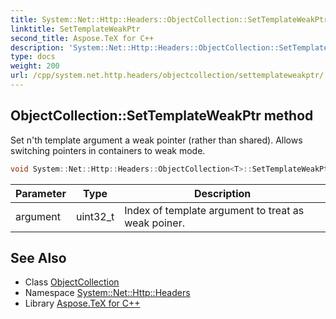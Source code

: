 ```yaml
---
title: System::Net::Http::Headers::ObjectCollection::SetTemplateWeakPtr method
linktitle: SetTemplateWeakPtr
second_title: Aspose.TeX for C++
description: 'System::Net::Http::Headers::ObjectCollection::SetTemplateWeakPtr method. Set n''th template argument a weak pointer (rather than shared). Allows switching pointers in containers to weak mode in C++.'
type: docs
weight: 200
url: /cpp/system.net.http.headers/objectcollection/settemplateweakptr/
---
```

## ObjectCollection::SetTemplateWeakPtr method


Set n'th template argument a weak pointer (rather than shared). Allows switching pointers in containers to weak mode.

```cpp
void System::Net::Http::Headers::ObjectCollection<T>::SetTemplateWeakPtr(uint32_t argument) override
```


| Parameter | Type | Description |
| --- | --- | --- |
| argument | uint32_t | Index of template argument to treat as weak poiner. |

## See Also

* Class [ObjectCollection](../)
* Namespace [System::Net::Http::Headers](../../)
* Library [Aspose.TeX for C++](../../../)
